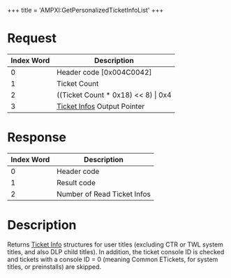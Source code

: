 +++
title = 'AMPXI:GetPersonalizedTicketInfoList'
+++

# Request

| Index Word | Description |
|----|----|
| 0 | Header code \[0x004C0042\] |
| 1 | Ticket Count |
| 2 | ((Ticket Count \* 0x18) \<\< 8) \| 0x4 |
| 3 | [Ticket Infos](Application_Manager_Services#ticketinfo "wikilink") Output Pointer |

# Response

| Index Word | Description                 |
|------------|-----------------------------|
| 0          | Header code                 |
| 1          | Result code                 |
| 2          | Number of Read Ticket Infos |

# Description

Returns [Ticket Info](Application_Manager_Services#ticketinfo "wikilink") structures for user titles (excluding CTR or TWL system titles, and also DLP child titles). In addition, the ticket console ID is checked and tickets with a console ID = 0 (meaning Common ETickets, for system titles, or preinstalls) are skipped.
